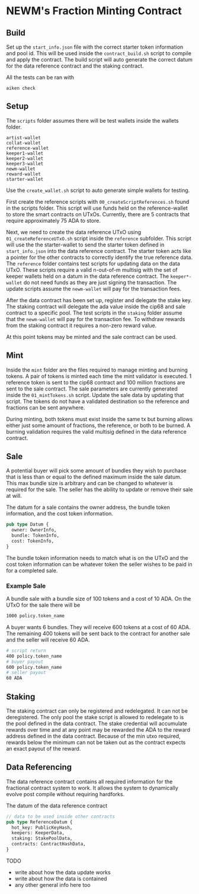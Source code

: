 # NEWM's Fraction Minting Contract

## Build

Set up the `start_info.json` file with the correct starter token information and pool id. This will be used inside the `contract_build.sh` script to compile and apply the contract. The build script will auto generate the correct datum for the data reference contract and the staking contract.

All the tests can be ran with 

```
aiken check
```

## Setup

The `scripts` folder assumes there will be test wallets inside the wallets folder.

```
artist-wallet
collat-wallet
reference-wallet
keeper1-wallet
keeper2-wallet
keeper3-wallet
newm-wallet
reward-wallet
starter-wallet
```

Use the `create_wallet.sh` script to auto generate simple wallets for testing.

First create the reference scripts with `00_createScriptReferences.sh` found in the scripts folder. This script will use funds held on the reference-wallet to store the smart contracts on UTxOs. Currently, there are 5 contracts that require approximately 75 ADA to store.

Next, we need to create the data reference UTxO using `01_createReferenceUTxO.sh` script inside the `reference` subfolder. This script will use the the starter-wallet to send the starter token defined in `start_info.json` into the data reference contract. The starter token acts like a pointer for the other contracts to correctly identify the true reference data. The `reference` folder contains test scripts for updating data on the data UTxO. These scripts require a valid n-out-of-m multisig with the set of keeper wallets held on a datum in the data reference contract. The `keeper*-wallet` do not need funds as they are just signing the transaction. The update scripts assume the `newm-wallet` will pay for the transaction fees.

After the data contract has been set up, register and delegate the stake key. The staking contract will delegate the ada value inside the cip68 and sale contract to a specific pool. The test scripts in the `staking` folder assume that the `newm-wallet` will pay for the transaction fee. To withdraw rewards from the staking contract it requires a non-zero reward value.

At this point tokens may be minted and the sale contract can be used.

## Mint

Inside the `mint` folder are the files required to manage minting and burning tokens. A pair of tokens is minted each time the mint validator is executed. 1 reference token is sent to the cip68 contract and 100 million fractions are sent to the sale contract. The sale parameters are currently generated inside the `01_mintTokens.sh` script. Update the sale data by updating that script. The tokens do not have a validated destination so the reference and fractions can be sent anywhere.

During minting, both tokens must exist inside the same tx but burning allows either just some amount of fractions, the reference, or both to be burned. A burning validation requires the valid multisig defined in the data reference contract.

## Sale

A potential buyer will pick some amount of bundles they wish to purchase that is less than or equal to the defined maximum inside the sale datum. This max bundle size is arbitrary and can be changed to whatever is required for the sale. The seller has the ability to update or remove their sale at will.

The datum for a sale contains the owner address, the bundle token information, and the cost token information.

```rust
pub type Datum {
  owner: OwnerInfo,
  bundle: TokenInfo,
  cost: TokenInfo,
}
```

The bundle token information needs to match what is on the UTxO and the cost token information can be whatever token the seller wishes to be paid in for a completed sale.

### Example Sale
A bundle sale with a bundle size of 100 tokens and a cost of 10 ADA. On the UTxO for the sale there will be

```bash
1000 policy.token_name
```

A buyer wants 6 bundles. They will receive 600 tokens at a cost of 60 ADA. The remaining 400 tokens will be sent back to the contract for another sale and the seller will receive 60 ADA.

```bash
# script return
400 policy.token_name
# buyer payout
600 policy.token_name
# seller payout
60 ADA
```

## Staking

The staking contract can only be registered and redelegated. It can not be deregistered. The only pool the stake script is allowed to redelegate to is the pool defined in the data contract. The stake credential will accumulate rewards over time and at any point may be rewarded the ADA to the reward address defined in the data contract. Because of the min utxo required, rewards below the minimum can not be taken out as the contract expects an exact payout of the reward.

## Data Referencing

The data reference contract contains all required information for the fractional contract system to work. It allows the system to dynamically evolve post compile without requiring hardforks.

The datum of the data reference contract

```rust
// data to be used inside other contracts
pub type ReferenceDatum {
  hot_key: PublicKeyHash,
  keepers: KeeperData,
  staking: StakePoolData,
  contracts: ContractHashData,
}
```

TODO

- write about how the data update works
- write about how the data is contained
- any other general info here too